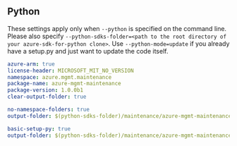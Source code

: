 ## Python

These settings apply only when `--python` is specified on the command line.
Please also specify `--python-sdks-folder=<path to the root directory of your azure-sdk-for-python clone>`.
Use `--python-mode=update` if you already have a setup.py and just want to update the code itself.

``` yaml $(python) && $(track2)
azure-arm: true
license-header: MICROSOFT_MIT_NO_VERSION
namespace: azure.mgmt.maintenance
package-name: azure-mgmt-maintenance
package-version: 1.0.0b1
clear-output-folder: true
```


``` yaml $(python) && $(python-mode) == 'update' && $(track2)
no-namespace-folders: true
output-folder: $(python-sdks-folder)/maintenance/azure-mgmt-maintenance/azure/mgmt/maintenance
```

``` yaml $(python) && $(python-mode) == 'create' && $(track2)
basic-setup-py: true
output-folder: $(python-sdks-folder)/maintenance/azure-mgmt-maintenance
```
